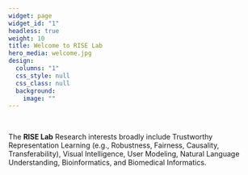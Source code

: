 ```yaml
---
widget: page
widget_id: "1"
headless: true
weight: 10
title: Welcome to RISE Lab
hero_media: welcome.jpg
design:
  columns: "1"
  css_style: null
  css_class: null
  background:
    image: ""
---
```

<br>

The **RISE Lab** Research interests broadly include Trustworthy Representation Learning (e.g., Robustness, Fairness, Causality, Transferability), Visual Intelligence, User Modeling, Natural Language Understanding, Bioinformatics, and Biomedical Informatics.

<!-- The \*\*Wowchemy Research Group\*\* has been a center of excellence for Artificial Intelligence research, teaching, and practice since its founding in 2016. -->